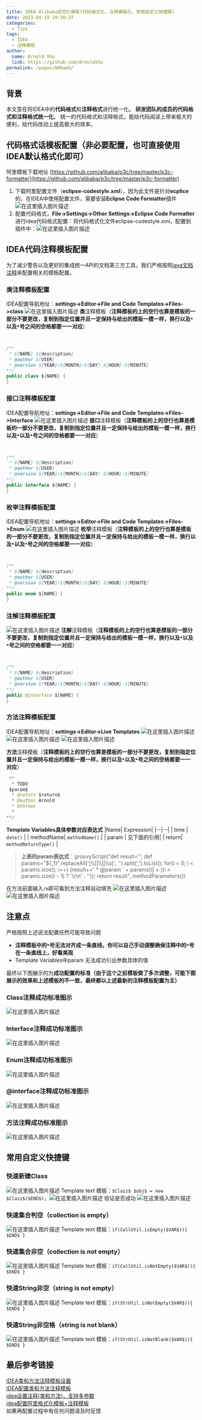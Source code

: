 ```yaml
---
title: IDEA Alibaba规范化模板(代码格式化，注释模板化，常用自定义快捷键)
date: 2023-04-19 19:50:37
categories: 
  - Tips
tags: 
  - IDEA
  - 注释模板
author: 
  name: Arnold Shu
  link: https://github.com/ArnoldShu
permalink: /pages/8d6aeb/
---
```

## 背景
本文意在将IDEA中的**代码格式**和**注释格式**进行统一化。
**研发团队的成员的代码格式和注释格式统一化**。
统一的代码格式和注释格式，能给代码阅读上带来极大的便利，给代码改动上提高极大的效率。

## 代码格式话模板配置（非必要配置，也可直接使用IDEA默认格式化即可）
阿里模板下载地址
[https://github.com/alibaba/p3c/tree/master/p3c-formatter](https://github.com/alibaba/p3c/tree/master/p3c-formatter)

1. 下载阿里配置文件（**eclipse-codestyle.xml**），因为此文件是针对**ecplice**的，在IDEA中使用配置文件，需要安装**Eclipse Code Formatter**插件
   ![在这里插入图片描述](https://fastly.jsdelivr.net/gh/ArnoldShu/cdn/04.more/041.tips/0412/1.jpg)
2. 配置代码格式，**File->Settings->Other Settings->Eclipse Code Formatter**进行idea代码格式配置：将代码格式化文件eclipse-codestyle.xml，配置到插件中：![在这里插入图片描述](https://fastly.jsdelivr.net/gh/ArnoldShu/cdn/04.more/041.tips/0412/2.jpg)
## IDEA代码注释模板配置
为了减少警告以及更好的集成统一API的文档第三方工具，我们严格按照[java文档注释](https://www.runoob.com/java/java-documentation.html)来配置相关的模板配置。

### 类注释模板配置
IDEA配置导航地址：**settings->Editor->File and Code Templates->Files->class**
![在这里插入图片描述](https://fastly.jsdelivr.net/gh/ArnoldShu/cdn/04.more/041.tips/0412/3.jpg)
**类**注释模板（**注释模板的上的空行也算是模板的一部分不要更改，复制到指定位置并且一定保持与给出的模板一模一样，换行以及`*`以及`*`号之间的空格都要一一对应**）
```java


/**
 * ${NAME} ${description} 
 * @author ${USER} 
 * @version ${YEAR}/${MONTH}/${DAY} ${HOUR}:${MINUTE}
**/
public class ${NAME} {
}
```

### 接口注释模板配置
IDEA配置导航地址：**settings->Editor->File and Code Templates->Files->Interface**
![在这里插入图片描述](https://fastly.jsdelivr.net/gh/ArnoldShu/cdn/04.more/041.tips/0412/4.jpg)
**接口**注释模板（**注释模板的上的空行也算是模板的一部分不要更改，复制到指定位置并且一定保持与给出的模板一模一样，换行以及`*`以及`*`号之间的空格都要一一对应**）
```java


/**
 * ${NAME} ${description} 
 * @author ${USER} 
 * @version ${YEAR}/${MONTH}/${DAY} ${HOUR}:${MINUTE}
**/
public interface ${NAME} {
}
```
### 枚举注释模板配置
IDEA配置导航地址：**settings->Editor->File and Code Templates->Files->Enum**
![在这里插入图片描述](https://fastly.jsdelivr.net/gh/ArnoldShu/cdn/04.more/041.tips/0412/5.jpg)
**枚举**注释模板（**注释模板的上的空行也算是模板的一部分不要更改，复制到指定位置并且一定保持与给出的模板一模一样，换行以及`*`以及`*`号之间的空格都要一一对应**）
```java


/**
 * ${NAME} ${description} 
 * @author ${USER} 
 * @version ${YEAR}/${MONTH}/${DAY} ${HOUR}:${MINUTE}
**/
public enum ${NAME} {
}
```
### 注解注释模板配置
![在这里插入图片描述](https://fastly.jsdelivr.net/gh/ArnoldShu/cdn/04.more/041.tips/0412/6.jpg)
**注解**注释模板（**注释模板的上的空行也算是模板的一部分不要更改，复制到指定位置并且一定保持与给出的模板一模一样，换行以及`*`以及`*`号之间的空格都要一一对应**）
```java


/**
 * ${NAME} ${description} 
 * @author ${USER} 
 * @version ${YEAR}/${MONTH}/${DAY} ${HOUR}:${MINUTE}
**/
public @interface ${NAME} {
}
```
### 方法注释模板配置
IDEA配置导航地址：**settings->Editor->Live Templates**
![在这里插入图片描述](https://fastly.jsdelivr.net/gh/ArnoldShu/cdn/04.more/041.tips/0412/7.jpg)
![在这里插入图片描述](https://fastly.jsdelivr.net/gh/ArnoldShu/cdn/04.more/041.tips/0412/8.jpg)
![在这里插入图片描述](https://fastly.jsdelivr.net/gh/ArnoldShu/cdn/04.more/041.tips/0412/9.jpg)

**方法**注释模板（**注释模板的上的空行也算是模板的一部分不要更改，复制到指定位置并且一定保持与给出的模板一模一样，换行以及`*`以及`*`号之间的空格都要一一对应**）

```java
 **
  * TODO
 $param$ 
  * @return $return$
  * @author Arnold
  * @throws	      
  *
**/
```

**Template Variables具体参数对应表达式**
|Name|  Expression|
|--|--|
| time | `date()` |
| methodName| `methodName()` |
| param | 见下面的引用|
| return| `methodReturnType()` |

> **上表的param表达式**：groovyScript("def result=''; def params=\"${_1}\".replaceAll('[\\\\[|\\\\]|\\\\s]', '').split(',').toList(); for(i = 0; i < params.size(); i++) {result+=' * @param ' + params[i] + ((i < params.size() - 1) ? '\\r\\n' : '')}; return result", methodParameters())

在方法前面输入`/m`即可看到方法注释自动填充
![在这里插入图片描述](https://fastly.jsdelivr.net/gh/ArnoldShu/cdn/04.more/041.tips/0412/10.jpg)
![在这里插入图片描述](https://fastly.jsdelivr.net/gh/ArnoldShu/cdn/04.more/041.tips/0412/11.jpg)

## 注意点
严格按照上述说法配置任然可能导致问题

- **注释模板中的`*`号无法对齐成一条直线，你可以自己手动调整确保注释中的`*`号在一条直线上，好看美观**
- Template Variables中param 无法成功引出参数具体的值

最终以下图展示的为**成功配置的标准（由于这个之前模板做了多次调整，可能下图展示的效果和上述模板的不一致，最终都以上述最新的注释模板配置为主）**

### Class注释成功标准图示
![在这里插入图片描述](https://fastly.jsdelivr.net/gh/ArnoldShu/cdn/04.more/041.tips/0412/12.jpg)

### Interface注释成功标准图示
![在这里插入图片描述](https://fastly.jsdelivr.net/gh/ArnoldShu/cdn/04.more/041.tips/0412/13.jpg)
### Enum注释成功标准图示
![在这里插入图片描述](https://fastly.jsdelivr.net/gh/ArnoldShu/cdn/04.more/041.tips/0412/14.jpg)
### @interface注释成功标准图示
![在这里插入图片描述](https://fastly.jsdelivr.net/gh/ArnoldShu/cdn/04.more/041.tips/0412/15.jpg)
### 方法注释成功标准图示
![在这里插入图片描述](https://fastly.jsdelivr.net/gh/ArnoldShu/cdn/04.more/041.tips/0412/16.jpg)
## 常用自定义快捷键
### 快速新建Class
![在这里插入图片描述](https://fastly.jsdelivr.net/gh/ArnoldShu/cdn/04.more/041.tips/0412/17.jpg)
Template text 模板：`$Clazz$ $obj$ = new $Clazz$($END$);
`![在这里插入图片描述](https://fastly.jsdelivr.net/gh/ArnoldShu/cdn/04.more/041.tips/0412/18.jpg)
验证是否成功
![在这里插入图片描述](https://fastly.jsdelivr.net/gh/ArnoldShu/cdn/04.more/041.tips/0412/19.jpg)

### 快速集合判空（collection is empty）
![在这里插入图片描述](https://fastly.jsdelivr.net/gh/ArnoldShu/cdn/04.more/041.tips/0412/20.jpg)
Template text 模板：`if(CollUtil.isEmpty($VAR$)){ $END$ }`
### 快速集合非空（collection is not empty）
![在这里插入图片描述](https://fastly.jsdelivr.net/gh/ArnoldShu/cdn/04.more/041.tips/0412/21.jpg)
Template text 模板：`if(CollUtil.isNotEmpty($VAR$)){ $END$ }    `
### 快速String非空（string is not empty）
![在这里插入图片描述](https://fastly.jsdelivr.net/gh/ArnoldShu/cdn/04.more/041.tips/0412/22.jpg)
Template text 模板：`if(StrUtil.isNotEmpty($VAR$)){ $END$ }   `
### 快速String非空格（string is not blank）
![在这里插入图片描述](https://fastly.jsdelivr.net/gh/ArnoldShu/cdn/04.more/041.tips/0412/23.jpg)
Template text 模板：`if(StrUtil.isNotBlank($VAR$)){ $END$ }`
## 最后参考链接
[IDEA类和方法注释模板设置](https://www.cnblogs.com/heqiuyong/p/10335685.html)<br>
[IDEA配置类和方法注释模板 ](https://www.cnblogs.com/tuanz/p/9228209.html)<br>
[idea设置注释(类和方法)，支持多参数](https://blog.csdn.net/zhaoyy0513/article/details/88871583)<br>
[idea配置阿里格式化模板+注释模板](https://www.jianshu.com/p/dab337159b83)<br>
如果再配置过程中有任何问题请及时反馈








​        
